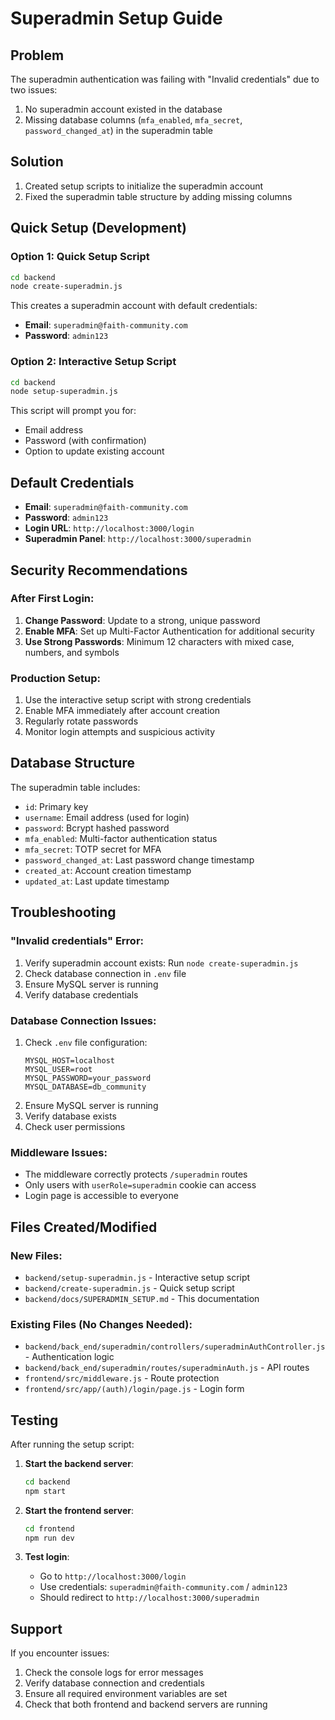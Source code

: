 # Superadmin Setup Guide

## Problem
The superadmin authentication was failing with "Invalid credentials" due to two issues:
1. No superadmin account existed in the database
2. Missing database columns (`mfa_enabled`, `mfa_secret`, `password_changed_at`) in the superadmin table

## Solution
1. Created setup scripts to initialize the superadmin account
2. Fixed the superadmin table structure by adding missing columns

## Quick Setup (Development)

### Option 1: Quick Setup Script
```bash
cd backend
node create-superadmin.js
```

This creates a superadmin account with default credentials:
- **Email**: `superadmin@faith-community.com`
- **Password**: `admin123`

### Option 2: Interactive Setup Script
```bash
cd backend
node setup-superadmin.js
```

This script will prompt you for:
- Email address
- Password (with confirmation)
- Option to update existing account

## Default Credentials
- **Email**: `superadmin@faith-community.com`
- **Password**: `admin123`
- **Login URL**: `http://localhost:3000/login`
- **Superadmin Panel**: `http://localhost:3000/superadmin`

## Security Recommendations

### After First Login:
1. **Change Password**: Update to a strong, unique password
2. **Enable MFA**: Set up Multi-Factor Authentication for additional security
3. **Use Strong Passwords**: Minimum 12 characters with mixed case, numbers, and symbols

### Production Setup:
1. Use the interactive setup script with strong credentials
2. Enable MFA immediately after account creation
3. Regularly rotate passwords
4. Monitor login attempts and suspicious activity

## Database Structure

The superadmin table includes:
- `id`: Primary key
- `username`: Email address (used for login)
- `password`: Bcrypt hashed password
- `mfa_enabled`: Multi-factor authentication status
- `mfa_secret`: TOTP secret for MFA
- `password_changed_at`: Last password change timestamp
- `created_at`: Account creation timestamp
- `updated_at`: Last update timestamp

## Troubleshooting

### "Invalid credentials" Error:
1. Verify superadmin account exists: Run `node create-superadmin.js`
2. Check database connection in `.env` file
3. Ensure MySQL server is running
4. Verify database credentials

### Database Connection Issues:
1. Check `.env` file configuration:
   ```
   MYSQL_HOST=localhost
   MYSQL_USER=root
   MYSQL_PASSWORD=your_password
   MYSQL_DATABASE=db_community
   ```
2. Ensure MySQL server is running
3. Verify database exists
4. Check user permissions

### Middleware Issues:
- The middleware correctly protects `/superadmin` routes
- Only users with `userRole=superadmin` cookie can access
- Login page is accessible to everyone

## Files Created/Modified

### New Files:
- `backend/setup-superadmin.js` - Interactive setup script
- `backend/create-superadmin.js` - Quick setup script
- `backend/docs/SUPERADMIN_SETUP.md` - This documentation

### Existing Files (No Changes Needed):
- `backend/back_end/superadmin/controllers/superadminAuthController.js` - Authentication logic
- `backend/back_end/superadmin/routes/superadminAuth.js` - API routes
- `frontend/src/middleware.js` - Route protection
- `frontend/src/app/(auth)/login/page.js` - Login form

## Testing

After running the setup script:

1. **Start the backend server**:
   ```bash
   cd backend
   npm start
   ```

2. **Start the frontend server**:
   ```bash
   cd frontend
   npm run dev
   ```

3. **Test login**:
   - Go to `http://localhost:3000/login`
   - Use credentials: `superadmin@faith-community.com` / `admin123`
   - Should redirect to `http://localhost:3000/superadmin`

## Support

If you encounter issues:
1. Check the console logs for error messages
2. Verify database connection and credentials
3. Ensure all required environment variables are set
4. Check that both frontend and backend servers are running
